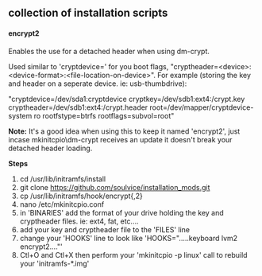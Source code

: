 ## collection of installation scripts

#### encrypt2
Enables the use for a detached header when using dm-crypt.

Used similar to 'cryptdevice=' for you boot flags, "cryptheader=\<device>:\<device-format>:\<file-location-on-device>".
For example (storing the key and header on a seperate device. ie: usb-thumbdrive):

"cryptdevice=/dev/sda1:cryptdevice cryptkey=/dev/sdb1:ext4:/crypt.key cryptheader=/dev/sdb1:ext4:/crypt.header root=/dev/mapper/cryptdevice-system ro rootfstype=btrfs rootflags=subvol=root"


**Note:** It's a good idea when using this to keep it named 'encrypt2', just incase mkinitcpio\dm-crypt receives an update it doesn't break your detached header loading. 


**Steps**

1. cd /usr/lib/initramfs/install
2. git clone https://github.com/soulvice/installation_mods.git
3. cp /usr/lib/initramfs/hook/encrypt{,2}
4. nano /etc/mkinitcpio.conf
5. in 'BINARIES' add the format of your drive holding the key and cryptheader files. ie: ext4, fat, etc....
6. add your key and cryptheader file to the 'FILES' line
7. change your 'HOOKS' line to look like 'HOOKS=".....keyboard lvm2 encrypt2...."'
8. Ctl+O and Ctl+X then perform your 'mkinitcpio -p linux' call to rebuild your 'initramfs-*.img'
